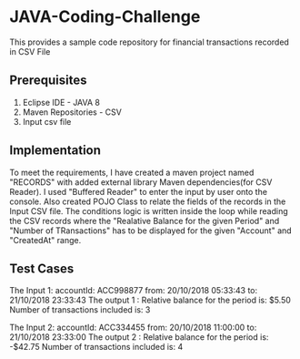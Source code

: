 # JAVA-Coding-Challenge

This provides a sample code repository for financial transactions recorded in CSV File

Prerequisites
-------------
1. Eclipse IDE - JAVA 8
2. Maven Repositories - CSV 
3. Input csv file

Implementation
--------------
To meet the requirements, I have created a maven project named "RECORDS" with added external library Maven dependencies(for CSV Reader).
I used "Buffered Reader" to enter the input by user onto the console.
Also created POJO Class to relate the fields of the records in the Input  CSV file.
The conditions logic is written inside the loop while reading the CSV records where the "Realative Balance for the given Period" and "Number of TRansactions" has to be displayed for the given "Account" and "CreatedAt" range.

Test Cases
----------
The Input 1:
accountId: ACC998877
from: 20/10/2018 05:33:43
to: 21/10/2018 23:33:43
The output 1 :
Relative balance for the period is: $5.50
Number of transactions included is: 3


The Input 2:
accountId: ACC334455
from: 20/10/2018 11:00:00
to: 21/10/2018 23:33:00
The output 2 :
Relative balance for the period is: -$42.75
Number of transactions included is: 4

